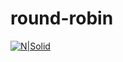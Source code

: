 # round-robin
[![N|Solid](https://newsinfo.inquirer.net/files/2023/05/Sen.-Robinhood-Padilla-05172023-03.jpg)](https://nodesource.com/products/nsolid)
